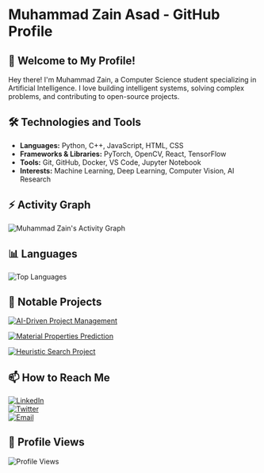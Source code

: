 # Muhammad Zain Asad - GitHub Profile

## 👋 Welcome to My Profile!

Hey there! I'm Muhammad Zain, a Computer Science student specializing in Artificial Intelligence. I love building intelligent systems, solving complex problems, and contributing to open-source projects.

## 🛠️ Technologies and Tools

- **Languages:** Python, C++, JavaScript, HTML, CSS  
- **Frameworks & Libraries:** PyTorch, OpenCV, React, TensorFlow  
- **Tools:** Git, GitHub, Docker, VS Code, Jupyter Notebook  
- **Interests:** Machine Learning, Deep Learning, Computer Vision, AI Research  

## ⚡ Activity Graph

![Muhammad Zain's Activity Graph](https://github-readme-activity-graph.vercel.app/graph?username=MuhammadZain2005&theme=react-dark)

## 📊 Languages

![Top Languages](https://github-readme-stats.vercel.app/api/top-langs/?username=MuhammadZain2005&layout=compact&theme=radical)

## 🚀 Notable Projects

[![AI-Driven Project Management](https://github-readme-stats.vercel.app/api/pin/?username=MuhammadZain2005&repo=Tuesday-AI&border_color=7F3FBF&bg_color=0D1117&title_color=C9D1D9&text_color=8B949E&icon_color=7F3FBF)](https://github.com/MuhammadZain2005/Tuesday-AI)

[![Material Properties Prediction](https://github-readme-stats.vercel.app/api/pin/?username=MuhammadZain2005&repo=GNN-ML-Model&border_color=7F3FBF&bg_color=0D1117&title_color=C9D1D9&text_color=8B949E&icon_color=7F3FBF)](https://github.com/MuhammadZain2005/GNN-ML-Model)

[![Heuristic Search Project](https://github-readme-stats.vercel.app/api/pin/?username=MuhammadZain2005&repo=Heuristic_Search_Project&border_color=7F3FBF&bg_color=0D1117&title_color=C9D1D9&text_color=8B949E&icon_color=7F3FBF)](https://github.com/MuhammadZain2005/Heuristic_Search_Project)

## 📫 How to Reach Me

[![LinkedIn](https://img.shields.io/badge/-LinkedIn-0077B5?style=flat&logo=linkedin&logoColor=white)](https://www.linkedin.com/in/your-linkedin-profile)  
[![Twitter](https://img.shields.io/badge/-Twitter-1DA1F2?style=flat&logo=twitter&logoColor=white)](https://twitter.com/your-twitter-handle)  
[![Email](https://img.shields.io/badge/-Email-D14836?style=flat&logo=gmail&logoColor=white)](mailto:your-email@example.com)  

## 👀 Profile Views

![Profile Views](https://komarev.com/ghpvc/?username=MuhammadZain2005&color=blue)
